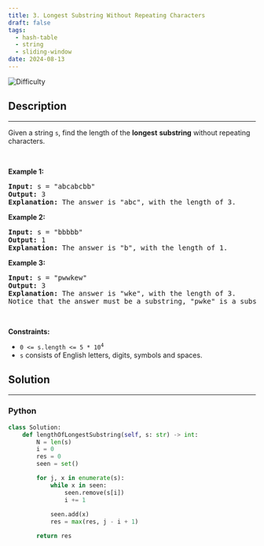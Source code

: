 ```yaml
---
title: 3. Longest Substring Without Repeating Characters
draft: false
tags: 
  - hash-table
  - string
  - sliding-window
date: 2024-08-13
---
```


![Difficulty](https://img.shields.io/badge/Difficulty-Medium-blue.svg)

## Description

---
<p>Given a string <code>s</code>, find the length of the <strong>longest</strong> <span data-keyword="substring-nonempty"><strong>substring</strong></span> without repeating characters.</p>

<p>&nbsp;</p>
<p><strong class="example">Example 1:</strong></p>

<pre>
<strong>Input:</strong> s = &quot;abcabcbb&quot;
<strong>Output:</strong> 3
<strong>Explanation:</strong> The answer is &quot;abc&quot;, with the length of 3.
</pre>

<p><strong class="example">Example 2:</strong></p>

<pre>
<strong>Input:</strong> s = &quot;bbbbb&quot;
<strong>Output:</strong> 1
<strong>Explanation:</strong> The answer is &quot;b&quot;, with the length of 1.
</pre>

<p><strong class="example">Example 3:</strong></p>

<pre>
<strong>Input:</strong> s = &quot;pwwkew&quot;
<strong>Output:</strong> 3
<strong>Explanation:</strong> The answer is &quot;wke&quot;, with the length of 3.
Notice that the answer must be a substring, &quot;pwke&quot; is a subsequence and not a substring.
</pre>

<p>&nbsp;</p>
<p><strong>Constraints:</strong></p>

<ul>
	<li><code>0 &lt;= s.length &lt;= 5 * 10<sup>4</sup></code></li>
	<li><code>s</code> consists of English letters, digits, symbols and spaces.</li>
</ul>


## Solution

---
### Python
``` py title='longest-substring-without-repeating-characters'
class Solution:
    def lengthOfLongestSubstring(self, s: str) -> int:
        N = len(s)
        i = 0
        res = 0
        seen = set()

        for j, x in enumerate(s):
            while x in seen:
                seen.remove(s[i])
                i += 1
            
            seen.add(x)
            res = max(res, j - i + 1)

        return res

```

